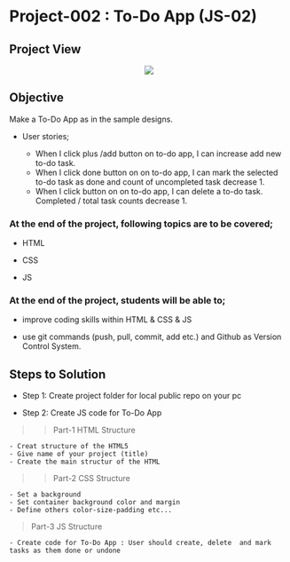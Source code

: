# Project-002 : To-Do App (JS-02)

## Project View

<div style="text-align:center">
    <img src="./img/screen-capture.gif" />
</div>

## Objective

Make a To-Do App as in the sample designs.

- User stories;

  - When I click plus /add button on to-do app, I can increase add new to-do task.
  - When I click done button on on to-do app, I can mark the selected to-do task as done and count of uncompleted task decrease 1.
  - When I click button on on to-do app, I can delete a to-do task. Completed / total task counts decrease 1.

### At the end of the project, following topics are to be covered;

- HTML

- CSS

- JS

### At the end of the project, students will be able to;

- improve coding skills within HTML & CSS & JS

- use git commands (push, pull, commit, add etc.) and Github as Version Control System.

## Steps to Solution

- Step 1: Create project folder for local public repo on your pc

- Step 2: Create JS code for To-Do App

> > Part-1 HTML Structure

    - Creat structure of the HTML5
    - Give name of your project (title)
    - Create the main structur of the HTML

> > Part-2 CSS Structure

    - Set a background
    - Set container background color and margin
    - Define others color-size-padding etc...

> Part-3 JS Structure

    - Create code for To-Do App : User should create, delete  and mark tasks as them done or undone

